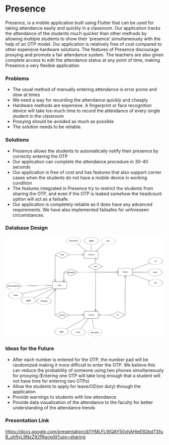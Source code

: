 # Presence

Presence, is a mobile application built using Flutter that can be used for taking attendance easily and quickly in a classroom. Our application tracks the attendance of the students much quicker than other methods by allowing multiple students to show their ‘presence’ simultaneously with the help of an OTP model. Our application is relatively free of cost compared to other expensive hardware solutions. The features of Presence discourage proxying and promote a fair attendance system. The teachers are also given complete access to edit the attendance status at any point of time, making Presence a very flexible application.

### Problems
- The usual method of manually entering attendance is error prone and slow at times
- We need a way for recording the attendance quickly and cheaply
- Hardware methods are expensive. A fingerprint or face recognition device will take too much time to record the attendance of every single student in the classroom
- Proxying should be avoided as much as possible
- The solution needs to be reliable.

### Solutions
- Presence allows the students to automatically notify their presence by correctly entering the OTP
- Our application can complete the attendance procedure in 30-40 seconds
- Our application is free of cost and has features that also support corner cases when the students do not have a mobile device in working condition
- The features integrated in Presence try to restrict the students from sharing the OTP, and even if the OTP is leaked somehow the headcount option will act as a failsafe.
- Our application is completely reliable as it does have any advanced requirements. We have also implemented failsafes for unforeseen circumstances.

### Database Design
![DB Designs](/images/db.png)

### Ideas for the Future
- After each number is entered for the OTP, the number pad will be randomized making it more difficult to enter the OTP. We believe this can reduce the probability of someone using two phones simultaneously for proxying.(Entering one OTP will take long enough that a student will not have time for entering two OTPs)
- Allow the students to apply for leave/OD(on duty) through the application
- Provide warnings to students with low attendance
- Provide data visualization of the attendance to the faculty for better understanding of the attendance trends

### Presentation Link
https://docs.google.com/presentation/d/1YMLFLWQAY50yhAHleE92bdTSfuB_uhfIyL9NzZ92fRw/edit?usp=sharing
